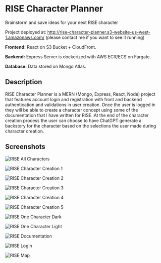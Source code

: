 # RISE Character Planner
Brainstorm and save ideas for your next RISE character

Project deployed at: http://rise-character-planner.s3-website-us-west-1.amazonaws.com/
(please contact me if you want to see it running)

**Frontend:** React on S3 Bucket + CloudFront.

**Backend:** Express Server is dockerized with AWS ECR/ECS on Fargate.

**Database:** Data stored on Mongo Atlas.

## Description

RISE Character Planner is a MERN (Mongo, Express, React, Node) project that features account login and registration with front and backend authentication and validations in user creation. Once the user is logged in they will be able to create a character concept using some of the documentation that I have written for RISE. At the end of the character creation process the user can choose to have ChatGPT generate a backstory for the character based on the selections the user made during character creation.

## Screenshots

![RISE All Characters](https://github.com/alexandervice/rise-character-planner/blob/main/wireframe/rise%20website%20screenshots/rise-all-characters.png)

![RISE Character Creation 1](https://github.com/alexandervice/rise-character-planner/blob/main/wireframe/rise%20website%20screenshots/rise-character-creation1.png)

![RISE Character Creation 2](https://github.com/alexandervice/rise-character-planner/blob/main/wireframe/rise%20website%20screenshots/rise-character-creation2.png)

![RISE Character Creation 3](https://github.com/alexandervice/rise-character-planner/blob/main/wireframe/rise%20website%20screenshots/rise-character-creation3.png)

![RISE Character Creation 4](https://github.com/alexandervice/rise-character-planner/blob/main/wireframe/rise%20website%20screenshots/rise-character-creation4.png)

![RISE Character Creation 5](https://github.com/alexandervice/rise-character-planner/blob/main/wireframe/rise%20website%20screenshots/rise-character-creation5.png)

![RISE One Character Dark](https://github.com/alexandervice/rise-character-planner/blob/main/wireframe/rise%20website%20screenshots/rise-one-character-dark.png)

![RISE One Character Light](https://github.com/alexandervice/rise-character-planner/blob/main/wireframe/rise%20website%20screenshots/rise-one-character-light.png)

![RISE Documentation](https://github.com/alexandervice/rise-character-planner/blob/main/wireframe/rise%20website%20screenshots/rise-documentation.png)

![RISE Login](https://github.com/alexandervice/rise-character-planner/blob/main/wireframe/rise%20website%20screenshots/rise-login.png)

![RISE Map](https://github.com/alexandervice/rise-character-planner/blob/main/wireframe/rise%20website%20screenshots/rise-map.png)
